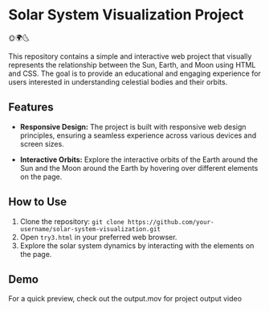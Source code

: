 
# Solar System Visualization Project

🌞🌍🌜

This repository contains a simple and interactive web project that visually represents the relationship between the Sun, Earth, and Moon using HTML and CSS. The goal is to provide an educational and engaging experience for users interested in understanding celestial bodies and their orbits.

## Features

- **Responsive Design:** The project is built with responsive web design principles, ensuring a seamless experience across various devices and screen sizes.
  
- **Interactive Orbits:** Explore the interactive orbits of the Earth around the Sun and the Moon around the Earth by hovering over different elements on the page.



## How to Use

1. Clone the repository: `git clone https://github.com/your-username/solar-system-visualization.git`
2. Open `try3.html` in your preferred web browser.
3. Explore the solar system dynamics by interacting with the elements on the page.

## Demo

For a quick preview, check out the output.mov for project output video


